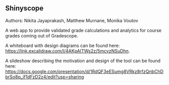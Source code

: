 ## Shinyscope

Authors: Nikita Jayaprakash, Matthew Murnane, Monika Voutov

A web app to provide validated grade calculations and analytics for course grades coming out of Gradescope.

A whiteboard with design diagrams can be found here: <https://link.excalidraw.com/l/4AKpAITWs2z/5mcvzNSuDhn>.

A slideshow describing the motivation and design of the tool can be found here:
<https://docs.google.com/presentation/d/1RdQF3eESumg8VRkz8rfzQnbChDbrSo8p_if1dFzD2z4/edit?usp=sharing>